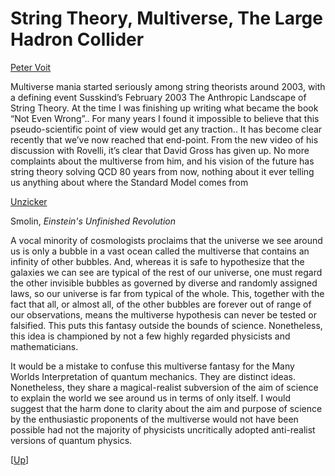 # String Theory, Multiverse, The Large Hadron Collider

[Peter Voit](https://www.math.columbia.edu/~woit/wordpress/?p=12604)

Multiverse mania started seriously among string theorists around 2003,
with a defining event Susskind’s February 2003 The Anthropic Landscape
of String Theory. At the time I was finishing up writing what became
the book “Not Even Wrong”.. For many years I found it impossible to
believe that this pseudo-scientific point of view would get any
traction.. It has become clear recently that we’ve now reached that
end-point. From the new video of his discussion with Rovelli, it’s
clear that David Gross has given up. No more complaints about the
multiverse from him, and his vision of the future has string theory
solving QCD 80 years from now, nothing about it ever telling us
anything about where the Standard Model comes from

[Unzicker](../../../2021/02/unzicker.html)

Smolin, *Einstein's Unfinished Revolution*

A vocal minority of cosmologists proclaims that the universe we see
around us is only a bubble in a vast ocean called the multiverse that
contains an infinity of other bubbles. And, whereas it is safe to
hypothesize that the galaxies we can see are typical of the rest of
our universe, one must regard the other invisible bubbles as governed
by diverse and randomly assigned laws, so our universe is far from
typical of the whole. This, together with the fact that all, or almost
all, of the other bubbles are forever out of range of our
observations, means the multiverse hypothesis can never be tested or
falsified. This puts this fantasy outside the bounds of
science. Nonetheless, this idea is championed by not a few highly
regarded physicists and mathematicians.

It would be a mistake to confuse this multiverse fantasy for the Many
Worlds Interpretation of quantum mechanics. They are distinct ideas.
Nonetheless, they share a magical-realist subversion of the aim of
science to explain the world we see around us in terms of only
itself. I would suggest that the harm done to clarity about the aim
and purpose of science by the enthusiastic proponents of the
multiverse would not have been possible had not the majority of
physicists uncritically adopted anti-realist versions of quantum
physics.

[[Up](../../2018/09/junk-science.html)]
